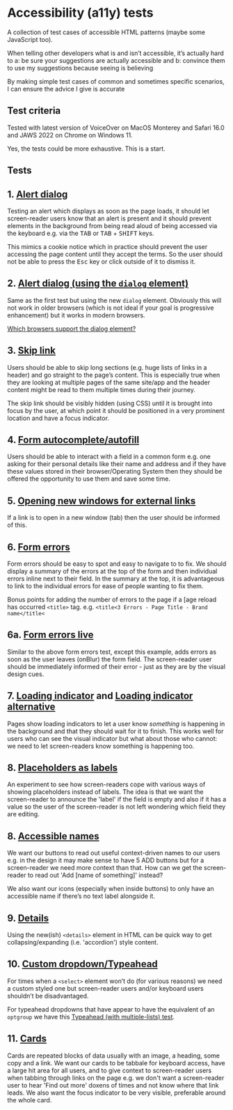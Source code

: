 # Accessibility (a11y) tests

A collection of test cases of accessible HTML patterns (maybe some JavaScript too).

When telling other developers what is and isn’t accessible, it’s actually hard to
a: be sure your suggestions are actually accessible and
b: convince them to use my suggestions because seeing is believing

By making simple test cases of common and sometimes specific scenarios, I can ensure the advice I give is accurate

## Test criteria

Tested with latest version of VoiceOver on MacOS Monterey and Safari 16.0 and JAWS 2022 on Chrome on Windows 11.

Yes, the tests could be more exhaustive. This is a start.

## Tests

## 1. [Alert dialog](./alert-dialog.html)

Testing an alert which displays as soon as the page loads, it should let screen-reader users know that an alert is present and it should prevent elements in the background from being read aloud of being accessed via the keyboard e.g. via the <kbd>TAB</kbd> or <kbd>TAB</kbd> + <kbd>SHIFT</kbd> keys.

This mimics a cookie notice which in practice should prevent the user accessing the page content until they accept the terms. So the user should not be able to press the <kbd>Esc</kbd> key or click outside of it to dismiss it.

## 2. [Alert dialog (using the <code>dialog</code> element)](./alert-dialog-element.html)

Same as the first test but using the new <code>dialog</code> element. Obviously this will not work in older browsers (which is not ideal if your goal is progressive enhancement) but it works in modern browsers.

[Which browsers support the dialog element?](https://caniuse.com/?search=dialog)

## 3. [Skip link](./skip-link.html)

Users should be able to skip long sections (e.g. huge lists of links in a header) and go straight to the page’s content. This is especially true when they are looking at multiple pages of the same site/app and the header content might be read to them multiple times during their journey.

The skip link should be visibly hidden (using CSS) until it is brought into focus by the user, at which point it should be positioned in a very prominent location and have a focus indicator.

## 4. [Form autocomplete/autofill](./autofill.html)

Users should be able to interact with a field in a common form e.g. one asking for their personal details like their name and address and if they have these values stored in their browser/Operating System then they should be offered the opportunity to use them and save some time.

## 5. [Opening new windows for external links](./new-window.html)

If a link is to open in a new window (tab) then the user should be informed of this.

## 6. [Form errors](./form-errors.html)

Form errors should be easy to spot and easy to navigate to to fix. We should display a summary of the errors at the top of the form and then individual errors inline next to their field. In the summary at the top, it is advantageous to link to the individual errors for ease of people wanting to fix them.

Bonus points for adding the number of errors to the page if a [age reload has occurred <code>&lt;title&gt;</code> tag. e.g. <code>&lt;title&lt;3 Errors - Page Title - Brand name&lt;/title&lt;</code>

## 6a. [Form errors live](./form-errors-live.html)

Similar to the above form errors test, except this example, adds errors as soon as the user leaves (onBlur) the form field. The screen-reader user should be immediately informed of their error - just as they are by the visual design cues.

## 7. [Loading indicator](./loading.html) and [Loading indicator alternative](./loading-status.html)

Pages show loading indicators to let a user know _something_ is happening in the background and that they should wait for it to finish. This works well for users who can see the visual indicator but what about those who cannot: we need to let screen-readers know something is happening too.

## 8. [Placeholders as labels](./placeholder-labels.html)

An experiment to see how screen-readers cope with various ways of showing placeholders instead of labels. The idea is that we want the screen-reader to announce the 'label' if the field is empty and also if it has a value so the user of the screen-reader is not left wondering which field they are editing.

## 8. [Accessible names](./accessible-names.html)

We want our buttons to read out useful context-driven names to our users e.g. in the design it may make sense to have 5 ADD buttons but for a screen-reader we need more context than that. How can we get the screen-reader to read out 'Add [name of something]' instead?

We also want our icons (especially when inside buttons) to only have an accessible name if there’s no text label alongside it.

## 9. [Details](./details.html)

Using the new(ish) <code>&lt;details&gt;</code> element in HTML can be quick way to get collapsing/expanding (i.e. 'accordion') style content.

## 10. [Custom dropdown/Typeahead](./typeahead.html)

For times when a <code>&lt;select&gt;</code> element won’t do (for various reasons) we need a custom styled one but screen-reader users and/or keyboard users shouldn’t be disadvantaged.

For typeahead dropdowns that have appear to have the equivalent of an `optgroup` we have this [Typeahead (with multiple-lists) test](./typeahead-sublist.html).

## 11. [Cards](./cards.html)

Cards are repeated blocks of data usually with an image, a heading, some copy and a link. We want our cards to be tabbale for keyboard access, have a large hit area for all users, and to give context to screen-reader users when tabbing through links on the page e.g. we don't want a screen-reader user to hear 'Find out more' doxens of times and not know where that link leads. We also want the focus indicator to be very visible, preferable around the whole card.
